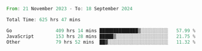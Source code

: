 <!--START_SECTION:waka-->

```rust
From: 21 November 2023 - To: 18 September 2024

Total Time: 625 hrs 47 mins

Go                409 hrs 14 mins ██████████████▒░░░░░░░░░░   57.99 %
JavaScript        153 hrs 28 mins █████▒░░░░░░░░░░░░░░░░░░░   21.75 %
Other             79 hrs 52 mins  ██▓░░░░░░░░░░░░░░░░░░░░░░   11.32 %
```

<!--END_SECTION:waka-->
